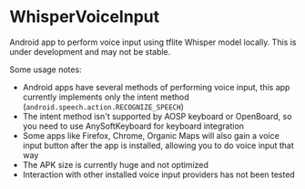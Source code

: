 # WhisperVoiceInput

Android app to perform voice input using tflite Whisper model locally. This is under development and may not be stable.

Some usage notes:
* Android apps have several methods of performing voice input, this app currently implements only the intent method (`android.speech.action.RECOGNIZE_SPEECH`)
* The intent method isn't supported by AOSP keyboard or OpenBoard, so you need to use AnySoftKeyboard for keyboard integration
* Some apps like Firefox, Chrome, Organic Maps will also gain a voice input button after the app is installed, allowing you to do voice input that way
* The APK size is currently huge and not optimized
* Interaction with other installed voice input providers has not been tested